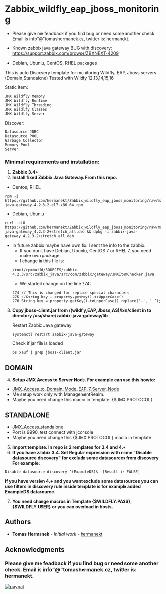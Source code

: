 # Zabbix_wildfly_eap_jboss_monitoring

* Please give me feadback if you find bug or need some another check. Email is info"@"tomashermanek.cz, twitter is: hermanekt.

* Known zabbix java gateway BUG with discovery: https://support.zabbix.com/browse/ZBXNEXT-4209

* Debian, Ubuntu, CentOS, RHEL packages

This is auto Discovery template for monitoring Wildfly, EAP, Jboss servers (Domain,Standalone)
Tested with Wildfy 12,13,14,15,16

Static item:
```
JMX Wildfly Memory
JMX Wildfly Runtime
JMX Wildfly Threading
JMX Wildlfy Classes
JMX Wildlfy Server
```
Discover:
```
Datasource JDBC
Datasource POOL
Garbage Collector
Memory Pool
Server
```
### Minimal requirements and installation:
1) **Zabbix 3.4+**
2) **Install fixed Zabbix Java Gateway. From this repo.**

* Centos, RHEL
```
rpm -i https://github.com/hermanekt/Zabbix_wildfly_eap_jboss_monitoring/raw/master/zabbix-java-gateway-4.2.3-2.el7.x86_64.rpm
```

* Debian, Ubuntu
```
curl -sLO https://github.com/hermanekt/Zabbix_wildfly_eap_jboss_monitoring/raw/master/zabbix-java-gateway_4.2.3-2+stretch_all.deb && dpkg -i zabbix-java-gateway_4.2.3-2+stretch_all.deb
```

 * In future zabbix maybe have own fix. I sent the info to the zabbix.
	* If you don't have Debian, Ubuntu, CentOS 7 or RHEL 7, you need make own package.
	* I change in this file is: 
	```
	/root/rpmbuild/SOURCES/zabbix-4.2.3/src/zabbix_java/src/com/zabbix/gateway/JMXItemChecker.java
	```
	* We started change on the line 274:
	```
	274	// This is changed for replace special characters
	275	//String key = property.getKey().toUpperCase();
	276	String key = property.getKey().toUpperCase().replace('-', '_’);
	```
3) **Copy jboss-client.jar from /(wildfly,EAP,Jboss,AS)/bin/client in to directory /usr/share/zabbix-java-gateway/lib**
	
	Restart Zabbix Java gateway
	```
	systemctl restart zabbix-java-gateway
	```
	Check if jar file is loaded
	```
	ps xauf | grep jboss-client.jar
	```

## DOMAIN
4) **Setup JMX Access to Server Node. For example can use this howto:** 
* [JMX_Access_to_Domain_Mode_EAP_7_Server_Node](https://kb.novaordis.com/index.php/JMX_Access_to_Domain_Mode_EAP_7_Server_Node)
* Me setup work only with ManagementRealm.
* Maybe you need change this macro in template: {$JMX.PROTOCOL}

## STANDALONE
* [JMX_Access_standalone](https://dzone.com/articles/remote-jmx-access-wildfly-or)
* Port is 9990, test connect with jconsole
* Maybe you need change this {$JMX.PROTOCOL} macro in template

5) **Import template. In repo is 2 remplates for 3.4 and 4.+**
6) **If you have zabbix 3.4. Set Regular expression with name "Disable datasource discovery" for exclude some datasources from discovery For example:**
```
Disable datasource discovery ^(ExampleDS)$  [Result is FALSE]
```
**If you have version 4.+ and you want exclude some datasources you can use filters in discovery rule inside template is for example added ExampleDS datasource.**

7) **You need change macros in Template {$WILDFLY.PASS}, {$WILDFLY.USER} or you can overload in hosts.**

## Authors

* **Tomas Hermanek** - *Initial work* - [hermanekt](https://github.com/hermanekt)

## Acknowledgments

### Please give me feadback if you find bug or need some another check. Email is info"@"tomashermanek.cz, twitter is: hermanekt.

[![paypal](https://www.paypalobjects.com/en_US/i/btn/btn_donateCC_LG.gif)](https://www.paypal.com/cgi-bin/webscr?cmd=_donations&business=GEH7YJEBWTFWE&currency_code=USD&source=url)
